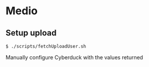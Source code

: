 # Medio

## Setup upload

```
$ ./scripts/fetchUploadUser.sh
```

Manually configure Cyberduck with the values returned
